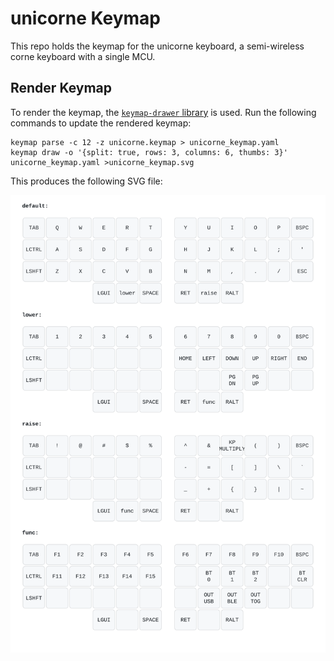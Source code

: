 # unicorne Keymap

This repo holds the keymap for the unicorne keyboard, a semi-wireless corne keyboard with a single MCU.


## Render Keymap

To render the keymap, the [`keymap-drawer` library](https://github.com/caksoylar/keymap-drawer) is used. Run the
following commands to update the rendered keymap:

```
keymap parse -c 12 -z unicorne.keymap > unicorne_keymap.yaml
keymap draw -o '{split: true, rows: 3, columns: 6, thumbs: 3}' unicorne_keymap.yaml >unicorne_keymap.svg
```

This produces the following SVG file:

![](https://github.com/fgebhart/zmk-config/raw/master/config/boards/shields/unicorne/unicorne_keymap.svg)


